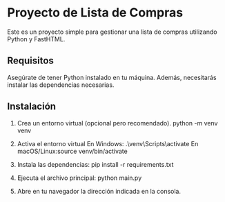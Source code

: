 # Proyecto de Lista de Compras

Este es un proyecto simple para gestionar una lista de compras utilizando Python y FastHTML.

## Requisitos

Asegúrate de tener Python instalado en tu máquina. Además, necesitarás instalar las dependencias necesarias.

## Instalación

1. Crea un entorno virtual (opcional pero recomendado).
   python -m venv venv

2. Activa el entorno virtual
En Windows: .\venv\Scripts\activate
En macOS/Linux:source venv/bin/activate

3. Instala las dependencias:
   pip install -r requirements.txt
   
4. Ejecuta el archivo principal:
   python main.py

5. Abre en tu navegador la dirección indicada en la consola.
